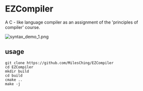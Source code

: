 # EZCompiler

A C - like language compiler as an assignment of the 'principles of compiler' course.

![syntax_demo_1.png](https://i.loli.net/2019/11/29/F1CmcQ3la5TEWGH.png)

## usage

```shell
git clone https://github.com/MilesChing/EZCompiler
cd EZCompiler
mkdir build
cd build
cmake ..
make -j
```
